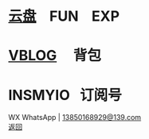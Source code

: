 # [云盘](https://pan.baidu.com/s/1S5NUrdHv3ot61Xh8h3Jshg)    FUN    EXP<br />
# [VBLOG](http://blog.sina.cn/dpool/blog/u/6514773409)      背包<br />
# INSMYIO   订阅号<br />
WX WhatsApp | 13850168929@139.com<br />
[返回](https://myio.github.io/)
